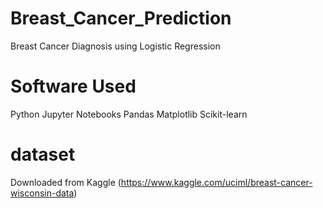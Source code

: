 # Breast_Cancer_Prediction

Breast Cancer Diagnosis using Logistic Regression

# Software Used

Python
Jupyter Notebooks
Pandas
Matplotlib
Scikit-learn

# dataset

Downloaded from Kaggle (https://www.kaggle.com/uciml/breast-cancer-wisconsin-data)
